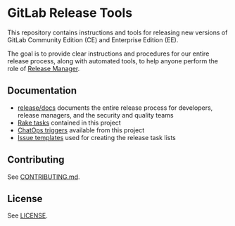 # GitLab Release Tools

This repository contains instructions and tools for releasing new versions of
GitLab Community Edition (CE) and Enterprise Edition (EE).

The goal is to provide clear instructions and procedures for our entire release
process, along with automated tools, to help anyone perform the role of [Release
Manager](doc/release-manager.md).

## Documentation

- [release/docs](https://gitlab.com/gitlab-org/release/docs/blob/master/README.md)
  documents the entire release process for developers, release managers, and the
  security and quality teams
- [Rake tasks](doc/rake-tasks.md) contained in this project
- [ChatOps triggers](doc/chatops.md) available from this project
- [Issue templates](./templates) used for creating the release task lists

## Contributing

See [CONTRIBUTING.md](./CONTRIBUTING.md).

## License

See [LICENSE](./LICENSE).
